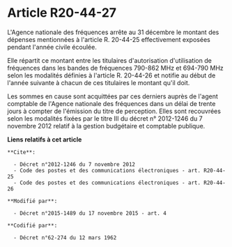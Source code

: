 # Article R20-44-27

L'Agence nationale des fréquences arrête au 31 décembre le montant des dépenses mentionnées à l'article R. 20-44-25
effectivement exposées pendant l'année civile écoulée. 

Elle répartit ce montant entre les titulaires d'autorisation d'utilisation de fréquences dans les bandes de fréquences
790-862 MHz et 694-790 MHz selon les modalités définies à l'article R. 20-44-26 et notifie au début de l'année suivante à
chacun de ces titulaires le montant qu'il doit. 

Les sommes en cause sont acquittées par ces derniers auprès de l'agent comptable de l'Agence nationale des fréquences dans un
délai de trente jours à compter de l'émission du titre de perception. Elles sont recouvrées selon les modalités fixées par le
titre III du décret n° 2012-1246 du 7 novembre 2012 relatif à la gestion budgétaire et comptable publique.

**Liens relatifs à cet article**

	**Cite**:

	  - Décret n°2012-1246 du 7 novembre 2012
	  - Code des postes et des communications électroniques - art. R20-44-25
	  - Code des postes et des communications électroniques - art. R20-44-26

	**Modifié par**:

	  - Décret n°2015-1489 du 17 novembre 2015 - art. 4

	**Codifié par**:

	  - Décret n°62-274 du 12 mars 1962

